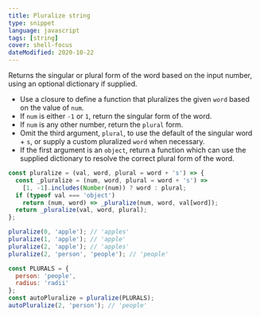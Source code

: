 ```yaml
---
title: Pluralize string
type: snippet
language: javascript
tags: [string]
cover: shell-focus
dateModified: 2020-10-22
---
```


Returns the singular or plural form of the word based on the input number, using an optional dictionary if supplied.

- Use a closure to define a function that pluralizes the given `word` based on the value of `num`.
- If `num` is either `-1` or `1`, return the singular form of the word.
- If `num` is any other number, return the `plural` form.
- Omit the third argument, `plural`, to use the default of the singular word + `s`, or supply a custom pluralized `word` when necessary.
- If the first argument is an `object`, return a function which can use the supplied dictionary to resolve the correct plural form of the word.

```js
const pluralize = (val, word, plural = word + 's') => {
  const _pluralize = (num, word, plural = word + 's') =>
    [1, -1].includes(Number(num)) ? word : plural;
  if (typeof val === 'object')
    return (num, word) => _pluralize(num, word, val[word]);
  return _pluralize(val, word, plural);
};
```

```js
pluralize(0, 'apple'); // 'apples'
pluralize(1, 'apple'); // 'apple'
pluralize(2, 'apple'); // 'apples'
pluralize(2, 'person', 'people'); // 'people'

const PLURALS = {
  person: 'people',
  radius: 'radii'
};
const autoPluralize = pluralize(PLURALS);
autoPluralize(2, 'person'); // 'people'
```
